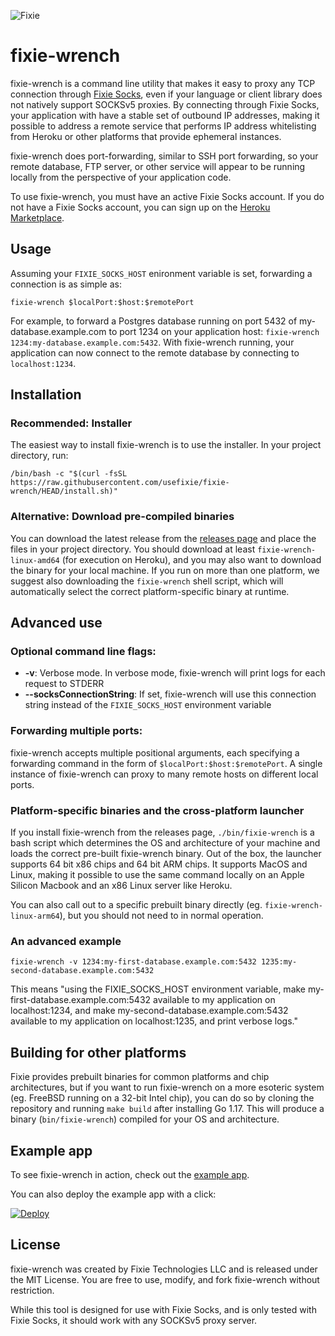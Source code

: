 ![Fixie](https://usefixie.com/img/logo.svg)

# fixie-wrench

fixie-wrench is a command line utility that makes it easy to proxy any TCP connection through [Fixie Socks](https://usefixie.com/documentation/socks), even if your language or client library does not natively support SOCKSv5 proxies. By connecting through Fixie Socks, your application with have a stable set of outbound IP addresses, making it possible to address a remote service that performs IP address whitelisting from Heroku or other platforms that provide ephemeral instances.

fixie-wrench does port-forwarding, similar to SSH port forwarding, so your remote database, FTP server, or other service will appear to be running locally from the perspective of your application code.

To use fixie-wrench, you must have an active Fixie Socks account. If you do not have a Fixie Socks account, you can sign up on the [Heroku Marketplace](https://addons.heroku.com/provider/addons/fixie-socks).

## Usage
Assuming your `FIXIE_SOCKS_HOST` enironment variable is set, forwarding a connection is as simple as:

```
fixie-wrench $localPort:$host:$remotePort
```

For example, to forward a Postgres database running on port 5432 of my-database.example.com to port 1234 on your application host: `fixie-wrench 1234:my-database.example.com:5432`. With fixie-wrench running, your application can now connect to the remote database by connecting to `localhost:1234`.

## Installation

### Recommended: Installer
The easiest way to install fixie-wrench is to use the installer. In your project directory, run:

```
/bin/bash -c "$(curl -fsSL https://raw.githubusercontent.com/usefixie/fixie-wrench/HEAD/install.sh)"
```

### Alternative: Download pre-compiled binaries

You can download the latest release from the [releases page](https://github.com/usefixie/fixie-wrench/releases/) and place the files in your project directory. You should download at least `fixie-wrench-linux-amd64` (for execution on Heroku), and you may also want to download the binary for your local machine. If you run on more than one platform, we suggest also downloading the `fixie-wrench` shell script, which will automatically select the correct platform-specific binary at runtime.

## Advanced use

### Optional command line flags:

- **-v**: Verbose mode. In verbose mode, fixie-wrench will print logs for each request to STDERR
- **--socksConnectionString**: If set, fixie-wrench will use this connection string instead of the `FIXIE_SOCKS_HOST` environment variable

### Forwarding multiple ports:

fixie-wrench accepts multiple positional arguments, each specifying a forwarding command in the form of `$localPort:$host:$remotePort`. A single instance of fixie-wrench can proxy to many remote hosts on different local ports.

### Platform-specific binaries and the cross-platform launcher

If you install fixie-wrench from the releases page, `./bin/fixie-wrench` is a bash script which determines the OS and architecture of your machine and loads the correct pre-built fixie-wrench binary. Out of the box, the launcher supports 64 bit x86 chips and 64 bit ARM chips. It supports MacOS and Linux, making it possible to use the same command locally on an Apple Silicon Macbook and an x86 Linux server like Heroku.

You can also call out to a specific prebuilt binary directly (eg. `fixie-wrench-linux-arm64`), but you should not need to in normal operation.

### An advanced example

```
fixie-wrench -v 1234:my-first-database.example.com:5432 1235:my-second-database.example.com:5432
```

This means "using the FIXIE_SOCKS_HOST environment variable, make my-first-database.example.com:5432 available to my application on localhost:1234, and make my-second-database.example.com:5432 available to my application on localhost:1235, and print verbose logs."

## Building for other platforms
Fixie provides prebuilt binaries for common platforms and chip architectures, but if you want to run fixie-wrench on a more esoteric system (eg. FreeBSD running on a 32-bit Intel chip), you can do so by cloning the repository and running `make build` after installing Go 1.17. This will produce a binary (`bin/fixie-wrench`) compiled for your OS and architecture.

## Example app
To see fixie-wrench in action, check out the [example app](https://github.com/usefixie/fixie-wrench-example-app).

You can also deploy the example app with a click:

[![Deploy](https://www.herokucdn.com/deploy/button.svg)](https://heroku.com/deploy?template=https://github.com/usefixie/fixie-wrench-example-app)

## License

fixie-wrench was created by Fixie Technologies LLC and is released under the MIT License. You are free to use, modify, and fork fixie-wrench without restriction.

While this tool is designed for use with Fixie Socks, and is only tested with Fixie Socks, it should work with any SOCKSv5 proxy server.
